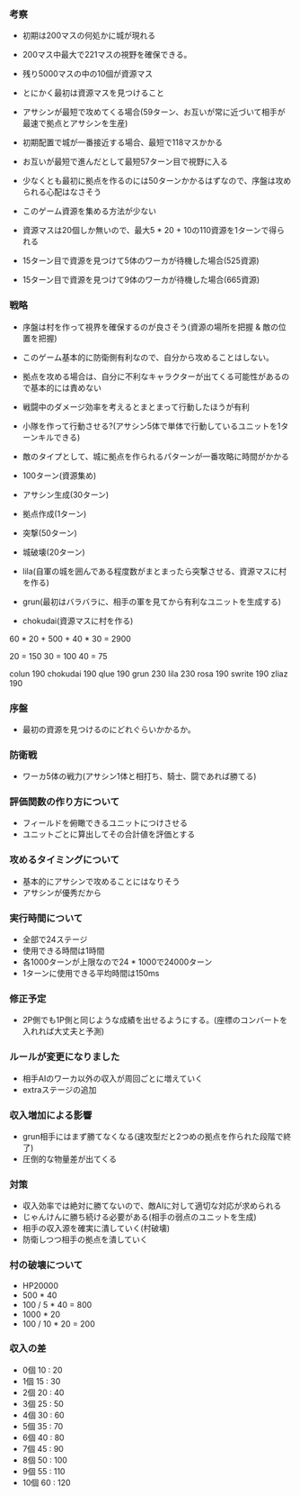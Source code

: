 ### 考察

- 初期は200マスの何処かに城が現れる
- 200マス中最大で221マスの視野を確保できる。
- 残り5000マスの中の10個が資源マス
- とにかく最初は資源マスを見つけること

- アサシンが最短で攻めてくる場合(59ターン、お互いが常に近づいて相手が最速で拠点とアサシンを生産)

- 初期配置で城が一番接近する場合、最短で118マスかかる
- お互いが最短で進んだとして最短57ターン目で視野に入る
- 少なくとも最初に拠点を作るのには50ターンかかるはずなので、序盤は攻められる心配はなさそう
- このゲーム資源を集める方法が少ない
- 資源マスは20個しか無いので、最大5 * 20 + 10の110資源を1ターンで得られる

- 15ターン目で資源を見つけて5体のワーカが待機した場合(525資源)
- 15ターン目で資源を見つけて9体のワーカが待機した場合(665資源)

### 戦略

- 序盤は村を作って視界を確保するのが良さそう(資源の場所を把握 & 敵の位置を把握)
- このゲーム基本的に防衛側有利なので、自分から攻めることはしない。
- 拠点を攻める場合は、自分に不利なキャラクターが出てくる可能性があるので基本的には責めない
- 戦闘中のダメージ効率を考えるとまとまって行動したほうが有利
- 小隊を作って行動させる?(アサシン5体で単体で行動しているユニットを1ターンキルできる)
- 敵のタイプとして、城に拠点を作られるパターンが一番攻略に時間がかかる

- 100ターン(資源集め)
- アサシン生成(30ターン)
- 拠点作成(1ターン)
- 突撃(50ターン)
- 城破壊(20ターン)

- lila(自軍の城を囲んである程度数がまとまったら突撃させる、資源マスに村を作る)
- grun(最初はバラバラに、相手の軍を見てから有利なユニットを生成する)
- chokudai(資源マスに村を作る)

60 * 20 + 500 + 40 * 30 = 2900

20 = 150
30 = 100
40 = 75

colun     190
chokudai  190
qlue      190
grun      230
lila      230
rosa      190
swrite    190
zliaz     190


### 序盤

- 最初の資源を見つけるのにどれぐらいかかるか。

### 防衛戦

- ワーカ5体の戦力(アサシン1体と相打ち、騎士、闘であれば勝てる)

### 評価関数の作り方について

- フィールドを俯瞰できるユニットにつけさせる
- ユニットごとに算出してその合計値を評価とする

### 攻めるタイミングについて

- 基本的にアサシンで攻めることにはなりそう
- アサシンが優秀だから

### 実行時間について

- 全部で24ステージ
- 使用できる時間は1時間
- 各1000ターンが上限なので24 * 1000で24000ターン
- 1ターンに使用できる平均時間は150ms


### 修正予定

- 2P側でも1P側と同じような成績を出せるようにする。(座標のコンバートを入れれば大丈夫と予測)

### ルールが変更になりました

- 相手AIのワーカ以外の収入が周回ごとに増えていく
- extraステージの追加


### 収入増加による影響

- grun相手にはまず勝てなくなる(速攻型だと2つめの拠点を作られた段階で終了)
- 圧倒的な物量差が出てくる


### 対策

- 収入効率では絶対に勝てないので、敵AIに対して適切な対応が求められる
- じゃんけんに勝ち続ける必要がある(相手の弱点のユニットを生成)
- 相手の収入源を確実に潰していく(村破壊)
- 防衛しつつ相手の拠点を潰していく

### 村の破壊について

- HP20000
- 500 * 40
- 100 / 5 * 40 = 800
- 1000 * 20
- 100 / 10 * 20 = 200

### 収入の差

- 0個 10 : 20
- 1個 15 : 30
- 2個 20 : 40
- 3個 25 : 50
- 4個 30 : 60
- 5個 35 : 70
- 6個 40 : 80
- 7個 45 : 90
- 8個 50 : 100
- 9個 55 : 110
- 10個 60 : 120
